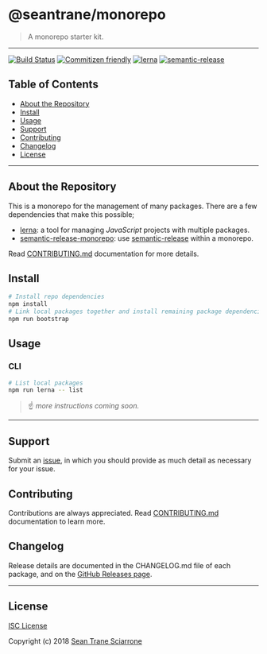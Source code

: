 # @seantrane/monorepo

> A monorepo starter kit.

---

[![Build Status](https://travis-ci.com/seantrane/monorepo.svg?branch=master)](https://travis-ci.com/seantrane/monorepo) [![Commitizen friendly](https://img.shields.io/badge/commitizen-friendly-brightgreen.svg)](http://commitizen.github.io/cz-cli/) [![lerna](https://img.shields.io/badge/maintained%20with-lerna-cc00ff.svg)](https://lernajs.io/) [![semantic-release](https://img.shields.io/badge/%20%20%F0%9F%93%A6%F0%9F%9A%80-semantic--release-e10079.svg)](https://github.com/semantic-release/semantic-release)

## Table of Contents

- [About the Repository](#about)
- [Install](#install)
- [Usage](#usage)
- [Support](#support)
- [Contributing](#contributing)
- [Changelog](#changelog)
- [License](#license)

---

## About the Repository <a id="about"></a>

This is a monorepo for the management of many packages. There are a few dependencies that make this possible;

- [lerna](https://lernajs.io/): a tool for managing *JavaScript* projects with multiple packages.
- [semantic-release-monorepo](https://github.com/Updater/semantic-release-monorepo): use [semantic-release](https://github.com/semantic-release/semantic-release) within a monorepo.

Read [CONTRIBUTING.md](https://github.com/seantrane/monorepo/blob/master/CONTRIBUTING.md) documentation for more details.

## Install <a id="install"></a>

```sh
# Install repo dependencies
npm install
# Link local packages together and install remaining package dependencies
npm run bootstrap
```

## Usage <a id="usage"></a>

### CLI

```sh
# List local packages
npm run lerna -- list
```

> :point_up: _more instructions coming soon._

---

## Support <a id="support"></a>

Submit an [issue](https://github.com/seantrane/monorepo/issues/new), in which you should provide as much detail as necessary for your issue.

## Contributing <a id="contributing"></a>

Contributions are always appreciated. Read [CONTRIBUTING.md](https://github.com/seantrane/monorepo/blob/master/CONTRIBUTING.md) documentation to learn more.

## Changelog <a id="changelog"></a>

Release details are documented in the CHANGELOG.md file of each package, and on the [GitHub Releases page](https://github.com/seantrane/monorepo/releases).

---

## License <a id="license"></a>

[ISC License](https://github.com/seantrane/monorepo/blob/master/LICENSE)

Copyright (c) 2018 [Sean Trane Sciarrone](https://github.com/seantrane)

